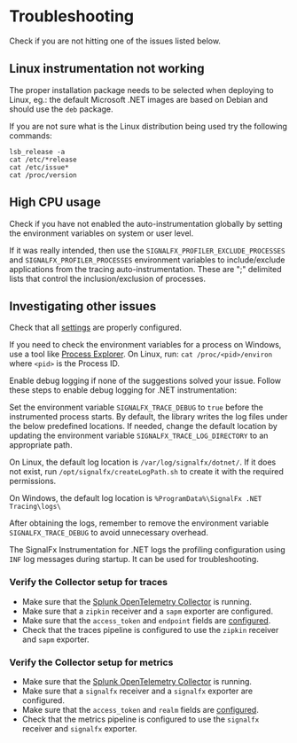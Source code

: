 # Troubleshooting

Check if you are not hitting one of the issues listed below.

## Linux instrumentation not working

The proper installation package needs to be selected when deploying to Linux,
eg.: the default Microsoft .NET images are based on Debian and should use
the `deb` package.

If you are not sure what is the Linux distribution being used try the following commands:

```terminal
lsb_release -a
cat /etc/*release
cat /etc/issue*
cat /proc/version
```

## High CPU usage

Check if you have not enabled the auto-instrumentation globally
by setting the environment variables on system or user level.

If it was really intended, then use the
`SIGNALFX_PROFILER_EXCLUDE_PROCESSES` and `SIGNALFX_PROFILER_PROCESSES`
environment variables to include/exclude applications from the tracing auto-instrumentation.
These are ";" delimited lists that control the inclusion/exclusion of processes.

## Investigating other issues

Check that all [settings](advanced-config.md) are properly configured.

If you need to check the environment variables for a process on Windows, use a tool
like [Process Explorer](https://docs.microsoft.com/en-us/sysinternals/downloads/process-explorer).
On Linux, run: `cat /proc/<pid>/environ`
where `<pid>` is the Process ID.

Enable debug logging if none of the suggestions solved your issue.
Follow these steps to enable debug logging for .NET instrumentation:

Set the environment variable `SIGNALFX_TRACE_DEBUG` to `true` before
the instrumented process starts.
By default, the library writes the log files under the below predefined locations.
If needed, change the default location by updating the environment variable
`SIGNALFX_TRACE_LOG_DIRECTORY` to an appropriate path.

On Linux, the default log location is `/var/log/signalfx/dotnet/`. If it does not
exist, run `/opt/signalfx/createLogPath.sh` to create it with the required permissions.

On Windows, the default log location is `%ProgramData%\SignalFx .NET Tracing\logs\`

After obtaining the logs, remember to remove the environment variable
`SIGNALFX_TRACE_DEBUG` to avoid unnecessary overhead.

The SignalFx Instrumentation for .NET logs the profiling configuration
using `INF` log messages during startup. It can be used for troubleshooting.

### Verify the Collector setup for traces

* Make sure that the [Splunk OpenTelemetry Collector](https://github.com/signalfx/splunk-otel-collector)
  is running.
* Make sure that a `zipkin` receiver and a `sapm` exporter are configured.
* Make sure that the `access_token` and `endpoint` fields are [configured](https://github.com/open-telemetry/opentelemetry-collector-contrib/tree/main/exporter/sapmexporter#configuration).
* Check that the traces pipeline is configured to use
the `zipkin` receiver and `sapm` exporter.

### Verify the Collector setup for metrics

* Make sure that the [Splunk OpenTelemetry Collector](https://github.com/signalfx/splunk-otel-collector)
  is running.
* Make sure that a `signalfx` receiver and a `signalfx` exporter are configured.
* Make sure that the `access_token` and `realm` fields are [configured](https://github.com/open-telemetry/opentelemetry-collector-contrib/tree/main/exporter/signalfxexporter#metrics-configuration).
* Check that the metrics pipeline is configured to use
the `signalfx` receiver and `signalfx` exporter.
